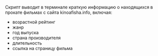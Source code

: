 Скрипт выводит в терминале краткую информацию о находящихся в прокате фильмах с сайта kinoafisha.info, включая:
- возрастной рейтинг
- жанр
- год выпуска
- страна производителя
- длительность
- ссылка на страницу фильма